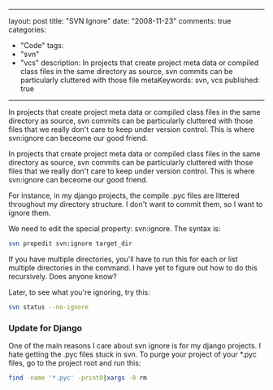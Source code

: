 
---
layout: post
title: "SVN Ignore"
date: "2008-11-23"
comments: true
categories:
  - "Code"
tags:
  - "svn"
  - "vcs"
description: In projects that create project meta data or compiled class files in the same directory as source, svn commits can be particularly cluttered with those file
metaKeywords: svn, vcs
published: true
---

In projects that create project meta data or compiled class files in the same directory as source, svn commits can be particularly cluttered with those files that we really don't care to keep under version control.  This is where svn:ignore can beceome our good friend.
<!--more-->

In projects that create project meta data or compiled class files in the same directory as source, svn commits can be particularly cluttered with those files that we really don't care to keep under version control.  This is where svn:ignore can beceome our good friend.

For instance, in my django projects, the compile .pyc files are littered throughout my directory structure.  I don't want to commit them, so I want to ignore them.  

We need to edit the special property: svn:ignore.  The syntax is:

```bash
svn propedit svn:ignore target_dir
```

If you have multiple directories, you'll have to run this for each or list multiple directories in the command.  I have yet to figure out how to do this recursively.  Does anyone know?

Later, to see what you're ignoring, try this:

```bash
svn status --no-ignore
```

<h3>Update for Django</h3>
One of the main reasons I care about svn ignore is for my django projects.  I hate getting the .pyc files stuck in svn.  To purge your project of your *.pyc files, go to the project root and run this:

```bash
find -name '*.pyc' -print0|xargs -0 rm
```

  
